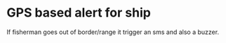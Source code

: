 # GPS based alert for ship
If fisherman goes out of border/range it trigger an sms and also a buzzer.
